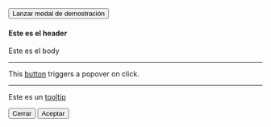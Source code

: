
<!DOCTYPE html>
<html lang="en">
  <head>
    <meta charset="UTF-8" />
    <meta http-equiv="X-UA-Compatible" content="IE=edge" />
    <meta name="viewport" content="width=device-width, initial-scale=1.0" />
    <title>Modales</title>
    <link
      href="https://cdn.jsdelivr.net/npm/bootstrap@5.1.3/dist/css/bootstrap.min.css"
      rel="stylesheet"
      integrity="sha384-1BmE4kWBq78iYhFldvKuhfTAU6auU8tT94WrHftjDbrCEXSU1oBoqyl2QvZ6jIW3"
      crossorigin="anonymous"
    />
  </head>
  <body>
    <div class="container py-4">
      <button
        type="button"
        class="btn btn-primary"
        data-bs-toggle="modal"
        data-bs-target="#modal-ejemplo"
      >
        Lanzar modal de demostración
      </button>
      <div class="modal fade" data-bs-backdrop="static" id="modal-ejemplo">
        <div class="modal-dialog modal-dialog-centered">
          <div class="modal-content">
            <h4 class="modal-header">Este es el header</h4>
            <div class="modal-body">
              <p>Este es el body</p>
              <hr />
              <p>
                This
                <a
                  href="#"
                  role="button"
                  class="btn btn-secondary popover-test"
                  data-bs-toggle="popover"
                  title="Título del popover"
                  data-bs-content="Este es el contenido del popover."
                  >button</a
                >
                triggers a popover on click.
              </p>
              <hr />
              <p>
                Este es un
                <a
                  href="#"
                  data-bs-toggle="tooltip"
                  data-bs-placement="top"
                  title="Este es un tooltip"
                  >tooltip</a
                >
              </p>
            </div>
            <div class="modal-footer">
              <button class="btn btn-outline-secondary" data-bs-dismiss="modal">
                Cerrar
              </button>
              <button class="btn btn-primary">Aceptar</button>
            </div>
          </div>
        </div>
      </div>
    </div>
  </body>
  <script
    src="https://cdn.jsdelivr.net/npm/bootstrap@5.1.3/dist/js/bootstrap.bundle.min.js"
    integrity="sha384-ka7Sk0Gln4gmtz2MlQnikT1wXgYsOg+OMhuP+IlRH9sENBO0LRn5q+8nbTov4+1p"
    crossorigin="anonymous"
  ></script>
  <script>
    var popoverTriggerList = [].slice.call(
      document.querySelectorAll('[data-bs-toggle="popover"]')
    );
    var popoverList = popoverTriggerList.map(function (popoverTriggerEl) {
      return new bootstrap.Popover(popoverTriggerEl);
    });
    var tooltipTriggerList = [].slice.call(
      document.querySelectorAll('[data-bs-toggle="tooltip"]')
    );
    var tooltipList = tooltipTriggerList.map(function (tooltipTriggerEl) {
      return new bootstrap.Tooltip(tooltipTriggerEl);
    });
  </script>
</html>